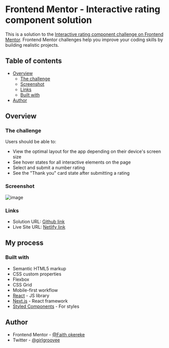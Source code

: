 # Frontend Mentor - Interactive rating component solution

This is a solution to the [Interactive rating component challenge on Frontend Mentor](https://www.frontendmentor.io/challenges/interactive-rating-component-koxpeBUmI). Frontend Mentor challenges help you improve your coding skills by building realistic projects. 

## Table of contents

- [Overview](#overview)
  - [The challenge](#the-challenge)
  - [Screenshot](#screenshot)
  - [Links](#links)
  - [Built with](#built-with)
- [Author](#author)

## Overview

### The challenge

Users should be able to:

- View the optimal layout for the app depending on their device's screen size
- See hover states for all interactive elements on the page
- Select and submit a number rating
- See the "Thank you" card state after submitting a rating

### Screenshot

![image](https://github.com/Faith-okereke/Rating/assets/104175649/218cbb8c-0b6b-4912-be8b-8171924177c6)


### Links

- Solution URL: [Github link](https://github.com/Faith-okereke/Rating.git)
- Live Site URL: [Netlify link](https://review-componentt.netlify.app/)

## My process

### Built with

- Semantic HTML5 markup
- CSS custom properties
- Flexbox
- CSS Grid
- Mobile-first workflow
- [React](https://reactjs.org/) - JS library
- [Next.js](https://nextjs.org/) - React framework
- [Styled Components](https://styled-components.com/) - For styles

## Author
- Frontend Mentor - [@Faith okereke](https://www.frontendmentor.io/profile/Faith-okereke)
- Twitter - [@girlgroovee](https://www.twitter.com/girlgroovee)
